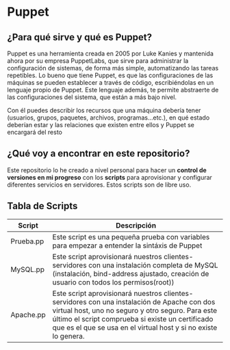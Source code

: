 # Puppet
## ¿Para qué sirve y qué es Puppet?
Puppet es una herramienta creada en 2005 por Luke Kanies y mantenida ahora por su empresa PuppetLabs, que sirve para administrar la configuración de sistemas, de forma más simple, automatizando las tareas repetibles.
Lo bueno que tiene Puppet, es que las configuraciones de las máquinas se pueden establecer a través de código, escribiéndolas en un lenguaje propio de Puppet.
Este lenguaje además, te permite abstraerte de las configuraciones del sistema, que están a más bajo nivel.

Con él puedes describir los recursos que una máquina debería tener (usuarios, grupos, paquetes, archivos, programas…etc.), en qué estado deberían estar y  las relaciones que existen entre ellos y Puppet se encargará del resto

## ¿Qué voy a encontrar en este repositorio?
Este repositorio lo he creado a nivel personal para hacer un **control de versiones en mi progreso** con los **scripts** para aprovisionar y configurar diferentes servicios en servidores. Estos scripts son de libre uso.

## Tabla de Scripts

| Script               | Descripción                                                                             |
| ------               | -----------                                                                             |
| Prueba.pp              | Este script es una pequeña prueba con variables para empezar a entender la sintáxis de Puppet            |
| MySQL.pp      | Este script aprovisionará nuestros clientes-servidores con una instalación completa de MySQL (instalación, bind-address ajustado, creación de usuario con todos los permisos(root))   |
| Apache.pp      | Este script aprovisionará nuestros clientes-servidores con una instalación de Apache con dos virtual host, uno no seguro y otro seguro. Para este último el script comprueba si existe un certificado que es el que se usa en el virtual host y si no existe lo genera.   |
